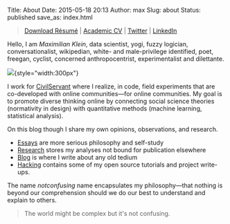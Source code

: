 Title: About
Date: 2015-05-18 20:13
Author: max
Slug: about
Status: published
save_as: index.html

> [Download Résumé](https://spideroak.com/share/JVQXQLKLNRSWS3RNINLHG/Online-CVs/home/paprika/SpiderOak%20Hive/CVs/Online-CVs/Max%20Klein%20Resume.pdf) \| [Academic CV](https://spideroak.com/share/JVQXQLKLNRSWS3RNINLHG/Online-CVs/home/paprika/SpiderOak%20Hive/CVs/Online-CVs/CV%20Max%20Klein.pdf) \| [Twitter](https://twitter.com/notconfusing) \| [LinkedIn](https://www.linkedin.com/in/notconfusing)

Hello, I am *Maximilian Klein*, data scientist, yogi, fuzzy logician, conversationalist, wikipedian, white- and male-privilege identified, poet, freegan, cyclist, concerned anthropocentrist, experimentalist and dilettante.

![]({static}/images/uploads/2015/05/max_purple-1.jpg){style="width:300px"}

I work for [CivilServant](http://civilservant.io/) where I realize, in code, field experiments that are co-developed with online communities—for online communities. My goal is to promote diverse thinking online by connecting social science theories (normativity in design) with quantitative methods (machine learning, statistical analysis).

On this blog though I share my own opinions, observations, and research.
- [Essays](/category/essays) are more serious philosophy and self-study
- [Research](/pages/research) stores my analyses not bound for publication elsewhere
- [Blog](/category/blog) is where I write about any old tedium
- [Hacking](/category/blog) contains some of my open source tutorials and project write-ups.

The name *notconfusing* name encapsulates my philosophy—that nothing is beyond our comprehension should we do our best to understand and explain to others.  
> The world might be complex but it's not confusing.
